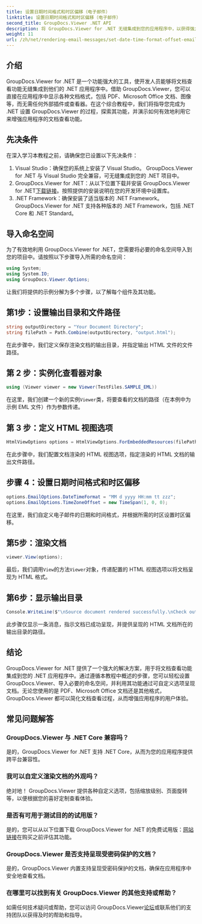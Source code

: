 ```yaml
---
title: 设置日期时间格式和时区偏移（电子邮件）
linktitle: 设置日期时间格式和时区偏移（电子邮件）
second_title: GroupDocs.Viewer .NET API
description: 将 GroupDocs.Viewer for .NET 无缝集成到您的应用程序中，以获得强大的文档查看功能。通过可定制的选项增强用户体验。
weight: 11
url: /zh/net/rendering-email-messages/set-date-time-format-offset-email/
---
```


## 介绍
GroupDocs.Viewer for .NET 是一个功能强大的工具，使开发人员能够将文档查看功能无缝集成到他们的 .NET 应用程序中。借助 GroupDocs.Viewer，您可以直接在应用程序中显示各种文档格式，包括 PDF、Microsoft Office 文档、图像等，而无需任何外部插件或查看器。在这个综合教程中，我们将指导您完成为 .NET 设置 GroupDocs.Viewer 的过程，探索其功能，并演示如何有效地利用它来增强应用程序的文档查看功能。
## 先决条件
在深入学习本教程之前，请确保您已设置以下先决条件：
1. Visual Studio：确保您的系统上安装了 Visual Studio。 GroupDocs.Viewer for .NET 与 Visual Studio 完全兼容，可无缝集成到您的 .NET 项目中。
2.  GroupDocs.Viewer for .NET：从以下位置下载并安装 GroupDocs.Viewer for .NET[下载链接](https://releases.groupdocs.com/viewer/net/)。按照提供的安装说明在您的开发环境中设置库。
3. .NET Framework：确保安装了适当版本的 .NET Framework。 GroupDocs.Viewer for .NET 支持各种版本的 .NET Framework，包括 .NET Core 和 .NET Standard。

## 导入命名空间
为了有效地利用 GroupDocs.Viewer for .NET，您需要将必要的命名空间导入到您的项目中。请按照以下步骤导入所需的命名空间：

```csharp
using System;
using System.IO;
using GroupDocs.Viewer.Options;
```


让我们将提供的示例分解为多个步骤，以了解每个组件及其功能。
## 第1步：设置输出目录和文件路径
```csharp
string outputDirectory = "Your Document Directory";
string filePath = Path.Combine(outputDirectory, "output.html");
```
在此步骤中，我们定义保存渲染文档的输出目录，并指定输出 HTML 文件的文件路径。
## 第 2 步：实例化查看器对象
```csharp
using (Viewer viewer = new Viewer(TestFiles.SAMPLE_EML))
```
在这里，我们创建一个新的实例`Viewer`类，将要查看的文档的路径（在本例中为示例 EML 文件）作为参数传递。
## 第 3 步：定义 HTML 视图选项
```csharp
HtmlViewOptions options = HtmlViewOptions.ForEmbeddedResources(filePath);
```
在此步骤中，我们配置文档渲染的 HTML 视图选项，指定渲染的 HTML 文档的输出文件路径。
## 步骤 4：设置日期时间格式和时区偏移
```csharp
options.EmailOptions.DateTimeFormat = "MM d yyyy HH:mm tt zzz";
options.EmailOptions.TimeZoneOffset = new TimeSpan(1, 0, 0);
```
在这里，我们自定义电子邮件的日期和时间格式，并根据所需的时区设置时区偏移。
## 第5步：渲染文档
```csharp
viewer.View(options);
```
最后，我们调用`View`的方法`Viewer`对象，传递配置的 HTML 视图选项以将文档呈现为 HTML 格式。
## 第6步：显示输出目录
```csharp
Console.WriteLine($"\nSource document rendered successfully.\nCheck output in {outputDirectory}.");
```
此步骤仅显示一条消息，指示文档已成功呈现，并提供呈现的 HTML 文档所在的输出目录的路径。

## 结论
GroupDocs.Viewer for .NET 提供了一个强大的解决方案，用于将文档查看功能集成到您的 .NET 应用程序中。通过遵循本教程中概述的步骤，您可以轻松设置 GroupDocs.Viewer、导入必要的命名空间，并利用其功能通过可自定义选项呈现文档。无论您使用的是 PDF、Microsoft Office 文档还是其他格式，GroupDocs.Viewer 都可以简化文档查看过程，从而增强应用程序的用户体验。
## 常见问题解答
### GroupDocs.Viewer 与 .NET Core 兼容吗？
是的，GroupDocs.Viewer for .NET 支持 .NET Core，从而为您的应用程序提供跨平台兼容性。
### 我可以自定义渲染文档的外观吗？
绝对地！ GroupDocs.Viewer 提供各种自定义选项，包括缩放级别、页面旋转等，以便根据您的喜好定制查看体验。
### 是否有可用于测试目的的试用版？
是的，您可以从以下位置下载 GroupDocs.Viewer for .NET 的免费试用版：[网站链接](https://releases.groupdocs.com/viewer/net/)在购买之前评估其功能。
### GroupDocs.Viewer 是否支持呈现受密码保护的文档？
是的，GroupDocs.Viewer 内置支持呈现受密码保护的文档，确保在应用程序中安全地查看文档。
### 在哪里可以找到有关 GroupDocs.Viewer 的其他支持或帮助？
如需任何技术疑问或帮助，您可以访问 GroupDocs.Viewer[论坛](https://forum.groupdocs.com/c/viewer/9)或联系他们的支持团队以获得及时的帮助和指导。